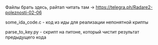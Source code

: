 Файлы брать здесь, райтап читать там -> https://telegra.ph/Radare2-poleznosti-02-06

some_ida_code.c - код из иды для реализации непонятной крипты

parse_to_key.py - скрипт на питоне, который чистит результат предыдущего кода
